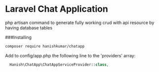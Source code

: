 # Laravel Chat Application

php artisan command to generate fully working crud with api resource by having database tables

###Installing

```bash
composer require hanishkumar/chatapp
```

Add to config/app.php the following line to the 'providers' array:

```php
  Hanish\ChatApp\ChatAppServiceProvider::class,
```
